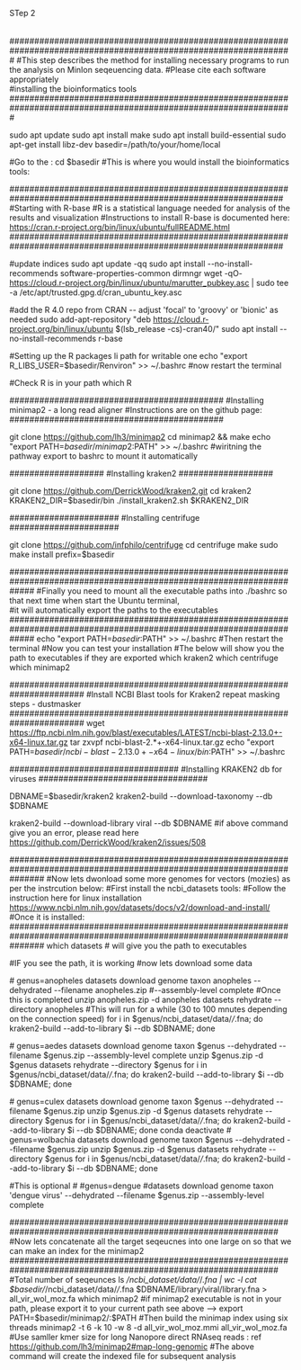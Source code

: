 STep 2
######

#################################################################################################################
#This step describes the method for installing necessary programs to run the analysis on MinIon seqeuencing data. 
#Please cite each software appropriately                                                                          
#installing the bioinformatics tools                                                                              
#################################################################################################################

sudo apt update
sudo apt install make
sudo apt install build-essential
sudo apt-get install libz-dev
basedir=/path/to/your/home/local

#Go to the <basedir>:
cd $basedir #This is where you would install the bioinformatics tools:

###############################################################################################################
#Starting with R-base #R is a statistical language needed for analysis of the results and visualization
#Instructions to install R-base is documented here: https://cran.r-project.org/bin/linux/ubuntu/fullREADME.html
###############################################################################################################

#update indices
sudo apt update -qq
sudo apt install --no-install-recommends software-properties-common dirmngr
wget -qO- https://cloud.r-project.org/bin/linux/ubuntu/marutter_pubkey.asc | sudo tee -a /etc/apt/trusted.gpg.d/cran_ubuntu_key.asc

#add the R 4.0 repo from CRAN -- adjust 'focal' to 'groovy' or 'bionic' as needed
sudo add-apt-repository "deb https://cloud.r-project.org/bin/linux/ubuntu $(lsb_release -cs)-cran40/"
sudo apt install --no-install-recommends r-base

#Setting up the R packages li path for writable one
echo "export R_LIBS_USER=$basedir/Renviron" >> ~/.bashrc
#now restart the terminal

#Check R is in your path
which R

###########################################
#Installing minimap2 - a long read aligner
#Instructions are on the github page:
###########################################

git clone https://github.com/lh3/minimap2
cd minimap2 && make
echo "export PATH=$basedir/minimap2:$PATH" >> ~/.bashrc #wiritning the pathway export to bashrc to mount it automatically

###################
#Installing kraken2
###################

git clone https://github.com/DerrickWood/kraken2.git
cd kraken2
KRAKEN2_DIR=$basedir/bin
./install_kraken2.sh $KRAKEN2_DIR

######################
#Installing centrifuge
######################

git clone https://github.com/infphilo/centrifuge
cd centrifuge
make
sudo make install prefix=$basedir


#####################################################################################################################
#Finally you need to mount all the executable paths into ./bashrc so that next time when start the Ubuntu terminal, \
#it will automatically export the paths to the executables 
#####################################################################################################################
echo "export PATH=$basedir:$PATH" >> ~/.bashrc
#Then restart the terminal
#Now you can test your installation
#The below will show you the path to executables if they are exported
which kraken2
which centrifuge
which minimap2

#######################################################################
#Install NCBI Blast tools for Kraken2 repeat masking steps - dustmasker
#######################################################################
wget https://ftp.ncbi.nlm.nih.gov/blast/executables/LATEST/ncbi-blast-2.13.0+-x64-linux.tar.gz
tar zxvpf ncbi-blast-2.*+-x64-linux.tar.gz
echo "export PATH=$basedir/ncbi-blast-2.13.0+-x64-linux/bin:$PATH" >> ~/.bashrc

##################################
#Installing KRAKEN2 db for viruses
##################################

DBNAME=$basedir/kraken2
kraken2-build --download-taxonomy --db $DBNAME

kraken2-build --download-library viral --db $DBNAME
#if above command give you an error, please read here https://github.com/DerrickWood/kraken2/issues/508

#######################################################################################################################
#Now lets dwonload some more genomes for vectors (mozies) as per the instrcution below:
#First install the ncbi_datasets tools: 
#Follow the instruction here for linux installation https://www.ncbi.nlm.nih.gov/datasets/docs/v2/download-and-install/
#Once it is installed:
#######################################################################################################################
which datasets # will give you the path to executables

#IF you see the path, it is working
#now lets download some data

#<Anopheles spp>
genus=anopheles
datasets download genome taxon anopheles --dehydrated --filename anopheles.zip #--assembly-level complete #Once this is completed
unzip anopheles.zip -d anopheles
datasets rehydrate --directory anopheles #This will run for a while (30 to 100 mnutes depending on the connection speed)
for i in $genus/ncbi_dataset/data/*/*.fna; do kraken2-build --add-to-library $i --db $DBNAME; done

#<Aedes spp>
genus=aedes
datasets download genome taxon $genus --dehydrated --filename $genus.zip --assembly-level complete
unzip $genus.zip -d $genus
datasets rehydrate --directory $genus
for i in $genus/ncbi_dataset/data/*/*.fna; do kraken2-build --add-to-library $i --db $DBNAME; done

#<Culex spp>
genus=culex
datasets download genome taxon $genus --dehydrated --filename $genus.zip 
unzip $genus.zip -d $genus
datasets rehydrate --directory $genus
for i in $genus/ncbi_dataset/data/*/*.fna; do kraken2-build --add-to-library $i --db $DBNAME; done
conda deactivate
#<Wolbachia spp>
genus=wolbachia
datasets download genome taxon $genus --dehydrated --filename $genus.zip 
unzip $genus.zip -d $genus
datasets rehydrate --directory $genus
for i in $genus/ncbi_dataset/data/*/*.fna; do kraken2-build --add-to-library $i --db $DBNAME; done

#This is optional
#<dengue>
#genus=dengue
#datasets download genome taxon 'dengue virus' --dehydrated --filename $genus.zip --assembly-level complete

##############################################################################################################
#Now lets concatenate all the target seqeucnes into one large on so that we can make an index for the minimap2
##############################################################################################################
#Total number of seqeunces
ls */ncbi_dataset/data/*/*.fna | wc -l
cat $basedir/*/ncbi_dataset/data/*/*.fna $DBNAME/library/viral/library.fna > all_vir_wol_moz.fa
which minimap2 #if minimap2 executable is not in your path, please export it to your current path see above --> export PATH=$basedir/minimap2/:$PATH
#Then build the minimap index using six threads
minimap2 -t 6 -k 10 -w 8 -d all_vir_wol_moz.mmi all_vir_wol_moz.fa #Use samller kmer size for long Nanopore direct RNAseq reads : ref https://github.com/lh3/minimap2#map-long-genomic
#The above command will create the indexed file for subsequent analysis







